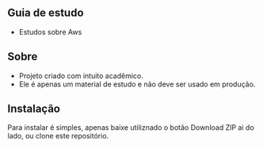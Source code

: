 ## Guia de estudo
* Estudos sobre Aws
## Sobre

* Projeto criado com intuito acadêmico.
* Ele é apenas um material de estudo e não deve ser usado em produção.

## Instalação

Para instalar é simples, apenas baixe utiliznado o botão Download ZIP ai do lado, ou clone este repositório.

